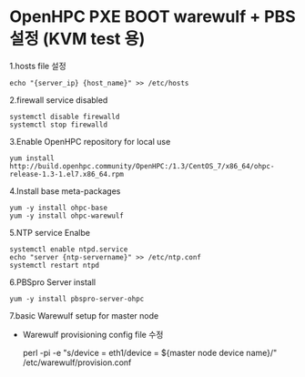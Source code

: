OpenHPC PXE BOOT warewulf + PBS 설정 (KVM test 용)
==================================
1.hosts file 설정

    echo "{server_ip} {host_name}" >> /etc/hosts

2.firewall service disabled

    systemctl disable firewalld
    systemctl stop firewalld

3.Enable OpenHPC repository for local use

    yum install http://build.openhpc.community/OpenHPC:/1.3/CentOS_7/x86_64/ohpc-release-1.3-1.el7.x86_64.rpm

4.Install base meta-packages

    yum -y install ohpc-base
    yum -y install ohpc-warewulf

5.NTP service Enalbe

    systemctl enable ntpd.service
    echo "server {ntp-servername}" >> /etc/ntp.conf
    systemctl restart ntpd

6.PBSpro Server install

    yum -y install pbspro-server-ohpc

7.basic Warewulf setup for master node

* Warewulf provisioning config file 수정

    perl -pi -e "s/device = eth1/device = ${master node device name}/" /etc/warewulf/provision.conf